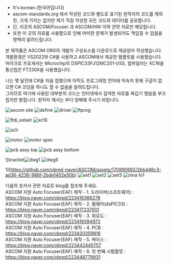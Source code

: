 * It's korean.(한국어입니다)<br>
* ascom-standards.org 에서 작성된 코드와 별도로 표기된 원작자의 코드를 제외한, 크게 가치는 없지만 제가 직접 작성한 모든 코드와 데이터를 공유합니다.<br>
* 단, 이곳의 ASCOM/Focuser 과 ASCOM/HW 이하 관련 자료만 해당됩니다.<br>
* 또한 이 곳의 자료를 사용함으로 인해 어떠한 문제가 발생되어도 책임질 수 없음을 명백히 알려드립니다.<br>

본 제작품은 ASCOM ORG의 개발자 구성요소를 다운로드로 제공받아 작성했습니다.<br>
개발환경은 VS2022와 C#을 사용하고 ASCOM에서 제공한 템플릿을 사용했습니다.<br>
마이크로 프로세서는 Microchip의 DSPIC33FJ12MC201-I/SS, 컴파일러는 XC16을 통신칩은 FT230X을 사용했습니다.<br>

나는 몇 달전에 C#을 처음 접했으며 아직도 프로그래밍 언어에 익숙치 못해 구글이 없으면 C# 코딩을 하나도 할 수 없음을 알려드립니다.<br>
그러므로 여기에 사용된 대부분의 코드는 인터넷에서 검색한 자료를 짜깁기 했음을 부끄럽지만 밝힙니다. 원작자 께서는 부디 양해해 주시기 바랍니다.<br>

![ascom site](https://github.com/vbred-naver/ASCOM/assets/170990692/e1918ae9-79cd-44f5-b493-dfcb64875500)
![define](https://github.com/vbred-naver/ASCOM/assets/170990692/ea4dec91-cafb-441c-b993-a44d294e807b)
![driver](https://github.com/vbred-naver/ASCOM/assets/170990692/d5f2a374-adda-4652-bef9-e8176baf98a6)
![ftprog](https://github.com/vbred-naver/ASCOM/assets/170990692/ca84a7a7-ea83-4e61-b350-dae428079efa)

![ftdi_selset](https://github.com/vbred-naver/ASCOM/assets/170990692/33b25f55-72c5-4008-a4fc-48e85ae08466)
![xc16](https://github.com/vbred-naver/ASCOM/assets/170990692/00949cfe-7fec-4dcc-8294-86ec320f0ad0)

![sch](https://github.com/vbred-naver/ASCOM/assets/170990692/b054edcb-583d-4ec1-80e4-376913ed466a)

![motor](https://github.com/vbred-naver/ASCOM/assets/170990692/ca8231fd-8604-4461-a9d8-cb023dc1dcbf)
![motor spec](https://github.com/vbred-naver/ASCOM/assets/170990692/ebd71582-06ac-4cf2-89ed-8c9d85e64a4b)

![pcb assy top](https://github.com/vbred-naver/ASCOM/assets/170990692/3f22eb16-4bf9-44a0-bec9-d359a51f1b3d)
![pcb assy bottom](https://github.com/vbred-naver/ASCOM/assets/170990692/f93f81bc-6a88-4afc-98c3-12b98556bbf1)

![bracket![dwg1](https://github.com/vbred-naver/ASCOM/assets/170990692/9131f7ec-c466-4c94-91be-c51fbfad48d9)
![dwg5](https://github.com/vbred-naver/ASCOM/assets/170990692/77b5dccd-4651-4064-a8b9-f34c715d91dd)

1](https://github.com/vbred-naver/ASCOM/assets/170990692/2bb446c3-ad36-4236-986f-2bde1402e50b)
![set1](https://github.com/vbred-naver/ASCOM/assets/170990692/a5bb84db-dcec-4487-b9ba-7ae66da71860)
![set2](https://github.com/vbred-naver/ASCOM/assets/170990692/bed26120-0a8e-4c08-9611-f01b4adc252d)
![set3](https://github.com/vbred-naver/ASCOM/assets/170990692/e64a1083-0b6d-48ef-a1c5-656af2032752)
![nina fo1](https://github.com/vbred-naver/ASCOM/assets/170990692/4dfb5d7b-721c-47a6-bb03-e2b3fcd7728b)


다음의 포커서 관련 자료로 blog를 참조해 주세요.<br>
ASCOM 지원 Auto Focuser(EAF) 제작 - 1. 드라이버(소프트웨어) : https://blog.naver.com/vbred/223416366278<br>
ASCOM 지원 Auto Focuser(EAF) 제작 - 2. 펌웨어(dsPIC33) : https://blog.naver.com/vbred/223417237001<br>
ASCOM 지원 Auto Focuser(EAF) 제작 - 3. 회로도 : https://blog.naver.com/vbred/223419394972<br>
ASCOM 지원 Auto Focuser(EAF) 제작 - 4. PCB : https://blog.naver.com/vbred/223420359816<br>
ASCOM 지원 Auto Focuser(EAF) 제작 - 5. 케이스 : https://blog.naver.com/vbred/223442445757<br>
ASCOM 지원 Auto Focuser(EAF) 제작 - 6. 첫 번째 시험촬영 : https://blog.naver.com/vbred/223448779931<br>

